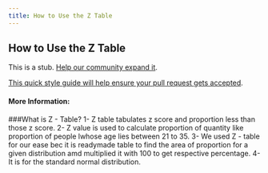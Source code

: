 ```yaml
---
title: How to Use the Z Table
---
```

## How to Use the Z Table

This is a stub. <a href='https://github.com/freecodecamp/guides/tree/master/src/pages/mathematics/how-to-use-the-z-table/index.md' target='_blank' rel='nofollow'>Help our community expand it</a>.

<a href='https://github.com/freecodecamp/guides/blob/master/README.md' target='_blank' rel='nofollow'>This quick style guide will help ensure your pull request gets accepted</a>.

<!-- The article goes here, in GitHub-flavored Markdown. Feel free to add YouTube videos, images, and CodePen/JSBin embeds  -->

#### More Information:
<!-- Please add any articles you think might be helpful to read before writing the article -->
###What is Z - Table? 
1- Z table tabulates z score and proportion less than those z score.
2- Z value is used to calculate proportion of quantity like proportion of people lwhose age lies between 21 to 35.
3- We used Z - table for our ease bec it is readymade table to find the area of proportion for  a given distribution amd multiplied it with 100 to get respective percentage.
4- It is for the standard normal distribution.

